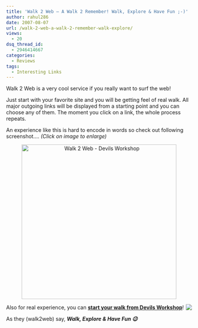 ```yaml
---
title: 'Walk 2 Web – A Walk 2 Remember! Walk, Explore & Have Fun ;-)'
author: rahul286
date: 2007-08-07
url: /walk-2-web-a-walk-2-remember-walk-explore/
views:
  - 20
dsq_thread_id:
  - 2946414667
categories:
  - Reviews
tags:
  - Interesting Links
---
```

Walk 2 Web is a very cool service if you really want to surf the web!

Just start with your favorite site and you will be getting feel of real walk. All major outgoing links will be displayed from a starting point and you can choose any of them. The moment you click on a link, the whole process repeats.

An experience like this is hard to encode in words so check out following screenshot&#8230;. *(Click on image to enlarge)*

<div style="text-align: center">
  <a href="http://cdn.devilsworkshop.org/files/2007/08/walk-2-web-devils-workshop.JPG" target="_blank" title="Click to view full-screen! "><img class="wp-image-52724" src="http://cdn.devilsworkshop.org/files/2007/08/walk-2-web-devils-workshop.JPG" alt="Walk 2 Web - Devils Workshop" width="420" /></a>
</div>

<a href="http://walk2web.com/surf/http%3A//www.devilsworkshop.org" onclick="_gaq.push(['_trackEvent', 'outbound-article', 'http://walk2web.com/surf/http%3A//www.devilsworkshop.org', '']);" target="_blank"><img src="http://walk2web.com/i/walkme5.gif" style="border: medium none" align="right" /></a>Also for real experience, you can **<a href="http://walk2web.com/surf/http://devilsworkshop.org/" onclick="_gaq.push(['_trackEvent', 'outbound-article', 'http://walk2web.com/surf/http://devilsworkshop.org/', 'start your walk from Devils Workshop']);" >start your walk from Devils Workshop</a>**!

As they (walk2web) say, ***Walk, Explore & Have Fun 😉***
